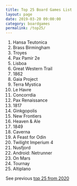 ```yaml
---
title: Top 25 Board Games List
layout: page
date: 2019-03-20 09:00:00
category: boardgames
permalink: /top25/
---
```


1. Hansa Teutonica
1. Brass Birmingham
1. Troyes
1. Pax Pamir 2e
1. Lisboa
1. Great Western Trail
1. 1862
1. Gaia Project
1. Terra Mystica
8. Le Havre
1. Concorrdia
1. Pax Renaissance
1. 1817
1. Ginkgopolis
1. New Frontiers
1. Heaven & Ale
2. 1849
3. Caverna
4. A Feast for Odin
5. Twilight Imperium 4
6. Nusfjord
7. Android: Netrunner
1. On Mars
2. Tournay
10. Altiplano 


See previous [top 25 from 2020](top25-2020)
